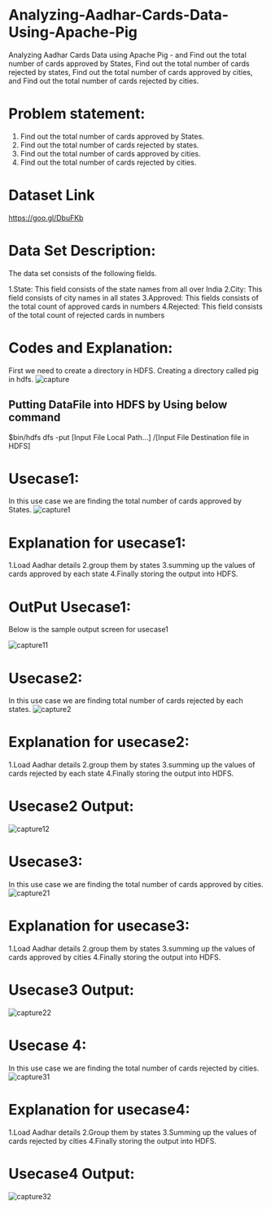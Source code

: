 # Analyzing-Aadhar-Cards-Data-Using-Apache-Pig
Analyzing Aadhar Cards Data using Apache Pig - and Find out the total number of cards approved by States, Find out the total number of cards rejected by states, Find out the total number of cards approved by cities, and Find out the total number of cards rejected by cities.
# Problem statement:
1. Find out the total number of cards approved by States.
2. Find out the total number of cards rejected by states.
3. Find out the total number of cards approved by cities.
4. Find out the total number of cards rejected by cities.

# Dataset Link
https://goo.gl/DbuFKb

# Data Set Description:
The data set consists of the following fields.

1.State: This field consists of the state names from all over India
2.City: This field consists of city names in all states
3.Approved: This fields consists of the total count of approved cards in numbers
4.Rejected: This field consists of the total count of rejected cards in numbers

# Codes and Explanation:
First we need to create a directory in HDFS. Creating a directory called pig in hdfs.
![capture](https://user-images.githubusercontent.com/26787806/51824122-6eabb200-2307-11e9-8306-10672bd896a0.PNG)

## Putting DataFile into HDFS by Using below command
$bin/hdfs dfs -put [Input File Local Path...] /[Input File Destination file in HDFS]

# Usecase1:
In this use case we are finding the total number of cards approved by States.
![capture1](https://user-images.githubusercontent.com/26787806/51827032-73c02f80-230e-11e9-94ae-8f77d74760a6.PNG)
# Explanation for usecase1:
1.Load Aadhar details
2.group them by states
3.summing up the values of cards approved by each state
4.Finally storing the output into HDFS.

# OutPut Usecase1:
Below is the sample output screen for usecase1

![capture11](https://user-images.githubusercontent.com/26787806/51827067-8aff1d00-230e-11e9-8dd0-7ccf965be9c1.PNG)

# Usecase2:
In this use case we are finding total number of cards rejected by each states.
![capture2](https://user-images.githubusercontent.com/26787806/51828388-7ec88f00-2311-11e9-9119-5a783b6fc8a4.PNG)
# Explanation for usecase2:
1.Load Aadhar details
2.group them by states
3.summing up the values of cards rejected by each state
4.Finally storing the output into HDFS.

# Usecase2 Output:

![capture12](https://user-images.githubusercontent.com/26787806/51828417-90119b80-2311-11e9-9273-f25fb411fcda.PNG)

# Usecase3:
In this use case we are finding the total number of cards approved by cities.
![capture21](https://user-images.githubusercontent.com/26787806/51828460-a881b600-2311-11e9-8cda-6fe56ab622ee.PNG)
# Explanation for usecase3:
1.Load Aadhar details
2.group them by states
3.summing up the values of cards approved by cities
4.Finally storing the output into HDFS.

# Usecase3 Output:
![capture22](https://user-images.githubusercontent.com/26787806/51828491-b3d4e180-2311-11e9-9cb6-8bb646a2915e.PNG)

# Usecase 4:
In this use case we are finding the total number of cards rejected by cities.
![capture31](https://user-images.githubusercontent.com/26787806/51828526-c3ecc100-2311-11e9-95c8-1adfe1f32779.PNG)
# Explanation for usecase4:
1.Load Aadhar details
2.Group them by states
3.Summing up the values of cards rejected by cities
4.Finally storing the output into HDFS.

# Usecase4 Output:
![capture32](https://user-images.githubusercontent.com/26787806/51828553-d2d37380-2311-11e9-92a4-497a11ce3cd6.PNG)

